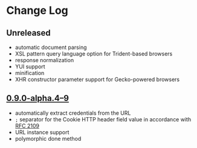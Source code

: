 # Change Log

## Unreleased
* automatic document parsing
* XSL pattern query language option for Trident-based browsers
* response normalization
* YUI support
* minification
* XHR constructor parameter support for Gecko-powered browsers

## [0.9.0-alpha.4–9](https://github.com/Mouvedia/cb-fetch/compare/b15a26f...d5c09ea)
* automatically extract credentials from the URL
* `;` separator for the Cookie HTTP header field value in accordance with [RFC 2109](https://www.ietf.org/rfc/rfc2109.txt)
* URL instance support
* polymorphic done method